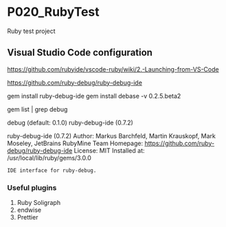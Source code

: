 # P020_RubyTest
Ruby test project

## Visual Studio Code configuration
https://github.com/rubyide/vscode-ruby/wiki/2.-Launching-from-VS-Code

https://github.com/ruby-debug/ruby-debug-ide

gem install ruby-debug-ide
gem install debase -v 0.2.5.beta2

gem list | grep debug

debug (default: 0.1.0)
ruby-debug-ide (0.7.2)

ruby-debug-ide (0.7.2)
    Author: Markus Barchfeld, Martin Krauskopf, Mark Moseley, JetBrains
    RubyMine Team
    Homepage: https://github.com/ruby-debug/ruby-debug-ide
    License: MIT
    Installed at: /usr/local/lib/ruby/gems/3.0.0

    IDE interface for ruby-debug.

### Useful plugins
1. Ruby Soligraph
2. endwise
3. Prettier